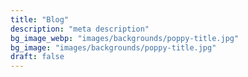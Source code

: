 ```yaml
---
title: "Blog"
description: "meta description"
bg_image_webp: "images/backgrounds/poppy-title.jpg"
bg_image: "images/backgrounds/poppy-title.jpg"
draft: false
---
```


